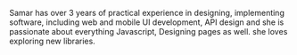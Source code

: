 Samar has over 3 years of practical experience in designing, implementing software, including web and mobile UI development, API design and she is passionate about everything Javascript, Designing pages as well. she loves exploring new libraries.